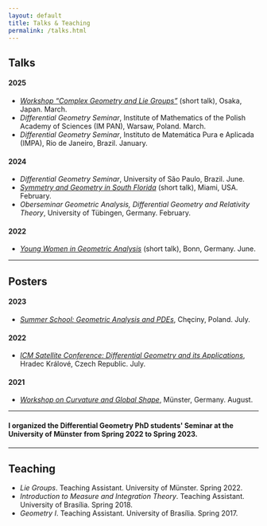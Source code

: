```yaml
---
layout: default
title: Talks & Teaching
permalink: /talks.html
---
```


## Talks

#### 2025  
- [*Workshop “Complex Geometry and Lie Groups”*](https://complex-geometry-and-lie-groups.org/) (short talk), Osaka, Japan. March.  
- *Differential Geometry Seminar*, Institute of Mathematics of the Polish Academy of Sciences (IM PAN), Warsaw, Poland. March.  
- *Differential Geometry Seminar*, Instituto de Matemática Pura e Aplicada (IMPA), Rio de Janeiro, Brazil. January.  

#### 2024  
- *Differential Geometry Seminar*, University of São Paulo, Brazil. June.  
- [*Symmetry and Geometry in South Florida*](https://sites.google.com/view/sgsf-2024/home-page?authuser=0) (short talk), Miami, USA. February.  
- *Oberseminar Geometric Analysis, Differential Geometry and Relativity Theory*, University of Tübingen, Germany. February.  

#### 2022  
- [*Young Women in Geometric Analysis*](https://ywigeometricanalysis.wordpress.com/?fbclid=IwAR1k8ppntCUQX3k6kHusMKDk7qA9v-3_c6y3IHAhEJljOWra7UPzYmEDVjI) (short talk), Bonn, Germany. June.  

---
## Posters

#### 2023  
- [*Summer School: Geometric Analysis and PDEs*](https://sites.google.com/view/checiny23/home), Chęciny, Poland. July.  

#### 2022  
- [*ICM Satellite Conference: Differential Geometry and its Applications*](https://prf.uhk.cz/dga2022/index.html), Hradec Králové, Czech Republic. July.  

#### 2021  
- [*Workshop on Curvature and Global Shape*](https://www.uni-muenster.de/Diffgeo/cgs2021/index.html), Münster, Germany. August.  

---

#### I organized the Differential Geometry PhD students' Seminar at the University of Münster from Spring 2022 to Spring 2023.
---

## Teaching

- *Lie Groups*. Teaching Assistant. University of Münster. Spring 2022. 
- *Introduction to Measure and Integration Theory*. Teaching Assistant. University of Brasília. Spring 2018.
- *Geometry I*. Teaching Assistant. University of Brasília. Spring 2017.
